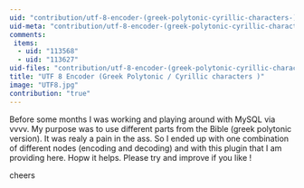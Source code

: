 ```yaml
---
uid: "contribution/utf-8-encoder-(greek-polytonic-cyrillic-characters-)"
uid-meta: "contribution/utf-8-encoder-(greek-polytonic-cyrillic-characters-)-meta"
comments: 
 items: 
  - uid: "113568"
  - uid: "113627"
uid-files: "contribution/utf-8-encoder-(greek-polytonic-cyrillic-characters-)-files"
title: "UTF 8 Encoder (Greek Polytonic / Cyrillic characters )"
image: "UTF8.jpg"
contribution: "true"
---
```


Before some months I was working and playing around with MySQL via vvvv. My purpose was to use different parts from the Bible (greek polytonic version). It was realy a pain in the ass. So I ended up with one combination of different nodes (encoding and decoding) and with this plugin that I am providing here. Hopw it helps. Please try and improve if you like !

cheers